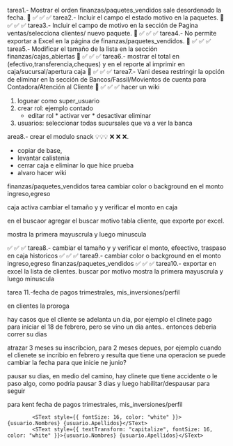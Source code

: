 tarea1.- Mostrar el orden finanzas/paquetes_vendidos sale desordenado la fecha. 💯 ✅ ✅ ✅
tarea2.- Incluir el campo el estado motivo en la paquetes. 💯 ✅ ✅ ✅
tarea3.- Incluir el campo de motivo en la sección de Pagina ventas/selecciona clientes/ nuevo paquete. 💯 ✅ ✅ ✅
tarea4.- No permite exportar a Excel en la página de finanzas/paquetes_vendidos. 💯 ✅ ✅ ✅
tarea5.- Modificar el tamaño de la lista en la sección finanzas/cajas_abiertas 💯 ✅ ✅ ✅
tarea6.- mostrar el total en (efectivo,transferencia,cheques) y en el reporte al imprimir  en caja/sucursal/apertura caja 💯 ✅ ✅ ✅
tarea7.- Vani desea restringir la opción de eliminar en la sección de Bancos/Fassil/Movientos de cuenta  para Contadora/Atención al Cliente 💯 ✅ ✅ ✅ hacer un wiki


1. loguear como super_usuario
2. crear rol: ejemplo contado
    * editar rol
          * activar ver
          * desactivar eliminar
3. usuarios: seleccionar todas sucursales que va a ver la banca



area8.- crear el modulo snack 💡💡💡 ❌ ❌ ❌.

* copiar de base,
* levantar calistenia
* cerrar caja e eliminar lo que hice prueba
* alvaro hacer wiki




<!-- text-transform: capitalize
text-transform: uppercase;
text-transform: lowercase; -->


finanzas/paquetes_vendidos
tarea cambiar color o background en el monto ingreso,egreso

caja activa
cambiar el tamaño y y verificar el monto en caja

en el buscaor agregar el buscar motivo
tabla cliente, que exporte por excel.

mostra la primera mayuscrula y luego minuscula


✅ ✅ ✅ tarea8.- cambiar el tamaño y y verificar el monto, efeectivo, traspaso en caja historicos
✅ ✅ ✅ tarea9.- cambiar color o background en el monto ingreso,egreso      finanzas/paquetes_vendidos
✅ ✅ ✅ tarea10.- exportar en excel la lista de clientes.
        buscar por motivo
        mostra la primera mayuscrula y luego minuscula


tarea 11.-fecha de pagos trimestrales, mis_inversiones/perfil



en clientes la proroga

hay casos que el cliente
se adelanta un dia, por ejemplo el clinete pago para iniciar el 18 de febrero, pero se vino un dia antes.. entonces deberia correr su dias

atrazar 3 meses su inscribcion, para 2 meses depues, por ejemplo cuando el clienete se incribio en febrero y resulta que tiene una operacion se puede cambiar la fecha para que inicie ne junio?

pausar su dias, en medio del camino, hay clinete que tiene accidente o le paso algo, como podria pausar 3 dias y luego habilitar/despausar para seguir


para kent
fecha de pagos trimestrales, mis_inversiones/perfil


            <SText style={{ fontSize: 16, color: "white" }}>{usuario.Nombres} {usuario.Apellidos}</SText>
            <SText style={{ textTransform: "capitalize", fontSize: 16, color: "white" }}>{usuario.Nombres} {usuario.Apellidos}</SText>
